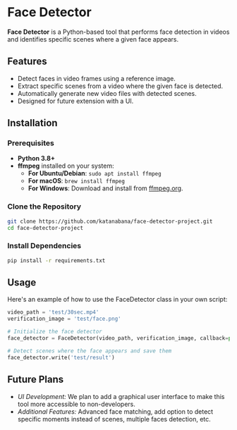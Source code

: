 # Face Detector

**Face Detector** is a Python-based tool that performs face detection in videos and identifies specific scenes where a given face appears.

## Features

- Detect faces in video frames using a reference image.
- Extract specific scenes from a video where the given face is detected.
- Automatically generate new video files with detected scenes.
- Designed for future extension with a UI.

## Installation

### Prerequisites
- **Python 3.8+**
- **ffmpeg** installed on your system:
  - **For Ubuntu/Debian**: `sudo apt install ffmpeg`
  - **For macOS**: `brew install ffmpeg`
  - **For Windows**: Download and install from [ffmpeg.org](https://ffmpeg.org/download.html).

### Clone the Repository
```bash
git clone https://github.com/katanabana/face-detector-project.git
cd face-detector-project
```

### Install Dependencies
```bash
pip install -r requirements.txt
```
## Usage
Here's an example of how to use the FaceDetector class in your own script:
```python
video_path = 'test/30sec.mp4'
verification_image = 'test/face.png'

# Initialize the face detector
face_detector = FaceDetector(video_path, verification_image, callback=print)

# Detect scenes where the face appears and save them
face_detector.write('test/result')
```

## Future Plans

- *UI Development:* We plan to add a graphical user interface to make this tool more accessible to non-developers.
- *Additional Features:* Advanced face matching, add option to detect specific moments instead of scenes, multiple faces detection, etc.

